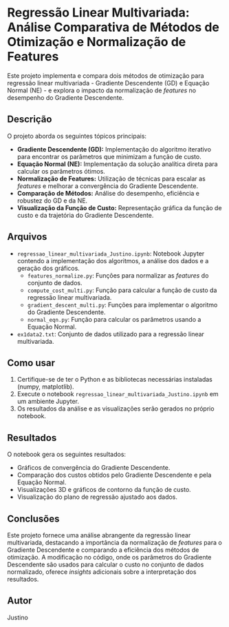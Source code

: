 # Regressão Linear Multivariada: Análise Comparativa de Métodos de Otimização e Normalização de Features

Este projeto implementa e compara dois métodos de otimização para regressão linear multivariada - Gradiente Descendente (GD) e Equação Normal (NE) - e explora o impacto da normalização de *features* no desempenho do Gradiente Descendente.

## Descrição

O projeto aborda os seguintes tópicos principais:

* **Gradiente Descendente (GD):** Implementação do algoritmo iterativo para encontrar os parâmetros que minimizam a função de custo.
* **Equação Normal (NE):** Implementação da solução analítica direta para calcular os parâmetros ótimos.
* **Normalização de Features:** Utilização de técnicas para escalar as *features* e melhorar a convergência do Gradiente Descendente.
* **Comparação de Métodos:** Análise do desempenho, eficiência e robustez do GD e da NE.
* **Visualização da Função de Custo:** Representação gráfica da função de custo e da trajetória do Gradiente Descendente.

## Arquivos

* `regressao_linear_multivariada_Justino.ipynb`: Notebook Jupyter contendo a implementação dos algoritmos, a análise dos dados e a geração dos gráficos.
    * `features_normalize.py`: Funções para normalizar as *features* do conjunto de dados.
    * `compute_cost_multi.py`: Função para calcular a função de custo da regressão linear multivariada.
    * `gradient_descent_multi.py`: Funções para implementar o algoritmo do Gradiente Descendente.
    * `normal_eqn.py`: Função para calcular os parâmetros usando a Equação Normal.
* `ex1data2.txt`: Conjunto de dados utilizado para a regressão linear multivariada.

## Como usar

1.  Certifique-se de ter o Python e as bibliotecas necessárias instaladas (numpy, matplotlib).
2.  Execute o notebook `regressao_linear_multivariada_Justino.ipynb` em um ambiente Jupyter.
3.  Os resultados da análise e as visualizações serão gerados no próprio notebook.

## Resultados

O notebook gera os seguintes resultados:

* Gráficos de convergência do Gradiente Descendente.
* Comparação dos custos obtidos pelo Gradiente Descendente e pela Equação Normal.
* Visualizações 3D e gráficos de contorno da função de custo.
* Visualização do plano de regressão ajustado aos dados.

## Conclusões

Este projeto fornece uma análise abrangente da regressão linear multivariada, destacando a importância da normalização de *features* para o Gradiente Descendente e comparando a eficiência dos métodos de otimização. A modificação no código, onde os parâmetros do Gradiente Descendente são usados para calcular o custo no conjunto de dados normalizado, oferece *insights* adicionais sobre a interpretação dos resultados.

## Autor

Justino


